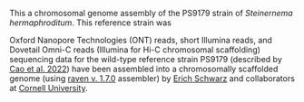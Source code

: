 This a chromosomal genome assembly of the PS9179 strain of _Steinernema hermaphroditum_. This reference strain was 

Oxford Nanopore Technologies (ONT) reads, short Illumina reads, and Dovetail Omni-C reads (Illumina for Hi-C chromosomal scaffolding) sequencing data for the wild-type reference strain PS9179 (described by [Cao et al. 2022](https://pubmed.ncbi.nlm.nih.gov/34791196/)) have been assembled into a chromosomally scaffolded genome (using [raven v. 1.7.0](https://github.com/lbcb-sci/raven) assembler) by [Erich Schwarz](https://cals.cornell.edu/erich-schwarz) and collaborators at [Cornell University](https://cals.cornell.edu/).
